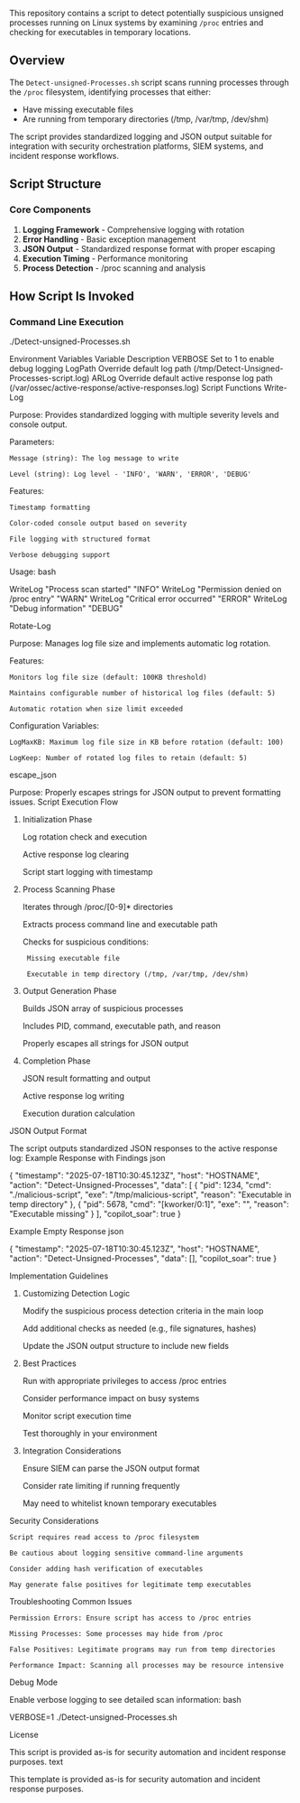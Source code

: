 This repository contains a script to detect potentially suspicious unsigned processes running on Linux systems by examining `/proc` entries and checking for executables in temporary locations.

## Overview

The `Detect-unsigned-Processes.sh` script scans running processes through the `/proc` filesystem, identifying processes that either:
- Have missing executable files
- Are running from temporary directories (/tmp, /var/tmp, /dev/shm)

The script provides standardized logging and JSON output suitable for integration with security orchestration platforms, SIEM systems, and incident response workflows.

## Script Structure

### Core Components

1. **Logging Framework** - Comprehensive logging with rotation
2. **Error Handling** - Basic exception management  
3. **JSON Output** - Standardized response format with proper escaping
4. **Execution Timing** - Performance monitoring
5. **Process Detection** - /proc scanning and analysis

## How Script Is Invoked

### Command Line Execution

./Detect-unsigned-Processes.sh

Environment Variables
Variable	Description
VERBOSE	Set to 1 to enable debug logging
LogPath	Override default log path (/tmp/Detect-Unsigned-Processes-script.log)
ARLog	Override default active response log path (/var/ossec/active-response/active-responses.log)
Script Functions
Write-Log

Purpose: Provides standardized logging with multiple severity levels and console output.

Parameters:

    Message (string): The log message to write

    Level (string): Log level - 'INFO', 'WARN', 'ERROR', 'DEBUG'

Features:

    Timestamp formatting

    Color-coded console output based on severity

    File logging with structured format

    Verbose debugging support

Usage:
bash

WriteLog "Process scan started" "INFO"
WriteLog "Permission denied on /proc entry" "WARN" 
WriteLog "Critical error occurred" "ERROR"
WriteLog "Debug information" "DEBUG"

Rotate-Log

Purpose: Manages log file size and implements automatic log rotation.

Features:

    Monitors log file size (default: 100KB threshold)

    Maintains configurable number of historical log files (default: 5)

    Automatic rotation when size limit exceeded

Configuration Variables:

    LogMaxKB: Maximum log file size in KB before rotation (default: 100)

    LogKeep: Number of rotated log files to retain (default: 5)

escape_json

Purpose: Properly escapes strings for JSON output to prevent formatting issues.
Script Execution Flow
1. Initialization Phase

    Log rotation check and execution

    Active response log clearing

    Script start logging with timestamp

2. Process Scanning Phase

    Iterates through /proc/[0-9]* directories

    Extracts process command line and executable path

    Checks for suspicious conditions:

        Missing executable file

        Executable in temp directory (/tmp, /var/tmp, /dev/shm)

3. Output Generation Phase

    Builds JSON array of suspicious processes

    Includes PID, command, executable path, and reason

    Properly escapes all strings for JSON output

4. Completion Phase

    JSON result formatting and output

    Active response log writing

    Execution duration calculation

JSON Output Format

The script outputs standardized JSON responses to the active response log:
Example Response with Findings
json

{
  "timestamp": "2025-07-18T10:30:45.123Z",
  "host": "HOSTNAME",
  "action": "Detect-Unsigned-Processes",
  "data": [
    {
      "pid": 1234,
      "cmd": "./malicious-script",
      "exe": "/tmp/malicious-script",
      "reason": "Executable in temp directory"
    },
    {
      "pid": 5678, 
      "cmd": "[kworker/0:1]",
      "exe": "",
      "reason": "Executable missing"
    }
  ],
  "copilot_soar": true
}

Example Empty Response
json

{
  "timestamp": "2025-07-18T10:30:45.123Z",
  "host": "HOSTNAME", 
  "action": "Detect-Unsigned-Processes",
  "data": [],
  "copilot_soar": true
}

Implementation Guidelines
1. Customizing Detection Logic

    Modify the suspicious process detection criteria in the main loop

    Add additional checks as needed (e.g., file signatures, hashes)

    Update the JSON output structure to include new fields

2. Best Practices

    Run with appropriate privileges to access /proc entries

    Consider performance impact on busy systems

    Monitor script execution time

    Test thoroughly in your environment

3. Integration Considerations

    Ensure SIEM can parse the JSON output format

    Consider rate limiting if running frequently

    May need to whitelist known temporary executables

Security Considerations

    Script requires read access to /proc filesystem

    Be cautious about logging sensitive command-line arguments

    Consider adding hash verification of executables

    May generate false positives for legitimate temp executables

Troubleshooting
Common Issues

    Permission Errors: Ensure script has access to /proc entries

    Missing Processes: Some processes may hide from /proc

    False Positives: Legitimate programs may run from temp directories

    Performance Impact: Scanning all processes may be resource intensive

Debug Mode

Enable verbose logging to see detailed scan information:
bash

VERBOSE=1 ./Detect-unsigned-Processes.sh

License

This script is provided as-is for security automation and incident response purposes.
text


This template is provided as-is for security automation and incident response purposes.
